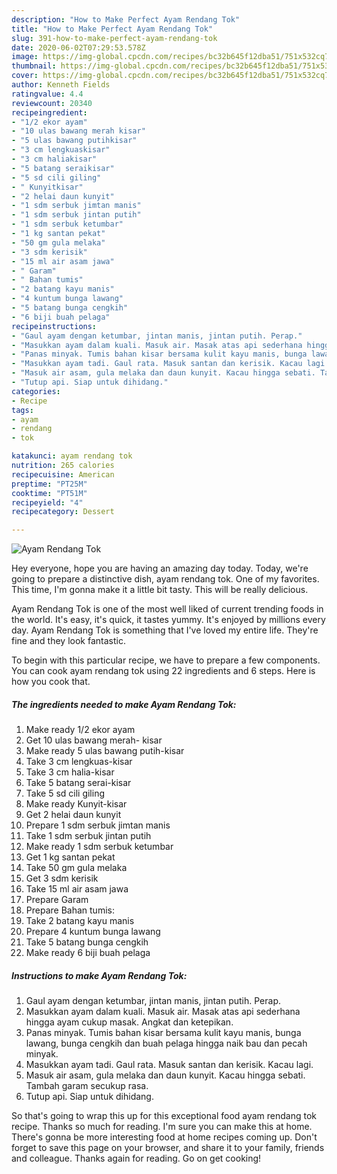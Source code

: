```yaml
---
description: "How to Make Perfect Ayam Rendang Tok"
title: "How to Make Perfect Ayam Rendang Tok"
slug: 391-how-to-make-perfect-ayam-rendang-tok
date: 2020-06-02T07:29:53.578Z
image: https://img-global.cpcdn.com/recipes/bc32b645f12dba51/751x532cq70/ayam-rendang-tok-resipi-foto-utama.jpg
thumbnail: https://img-global.cpcdn.com/recipes/bc32b645f12dba51/751x532cq70/ayam-rendang-tok-resipi-foto-utama.jpg
cover: https://img-global.cpcdn.com/recipes/bc32b645f12dba51/751x532cq70/ayam-rendang-tok-resipi-foto-utama.jpg
author: Kenneth Fields
ratingvalue: 4.4
reviewcount: 20340
recipeingredient:
- "1/2 ekor ayam"
- "10 ulas bawang merah kisar"
- "5 ulas bawang putihkisar"
- "3 cm lengkuaskisar"
- "3 cm haliakisar"
- "5 batang seraikisar"
- "5 sd cili giling"
- " Kunyitkisar"
- "2 helai daun kunyit"
- "1 sdm serbuk jimtan manis"
- "1 sdm serbuk jintan putih"
- "1 sdm serbuk ketumbar"
- "1 kg santan pekat"
- "50 gm gula melaka"
- "3 sdm kerisik"
- "15 ml air asam jawa"
- " Garam"
- " Bahan tumis"
- "2 batang kayu manis"
- "4 kuntum bunga lawang"
- "5 batang bunga cengkih"
- "6 biji buah pelaga"
recipeinstructions:
- "Gaul ayam dengan ketumbar, jintan manis, jintan putih. Perap."
- "Masukkan ayam dalam kuali. Masuk air. Masak atas api sederhana hingga ayam cukup masak. Angkat dan ketepikan."
- "Panas minyak. Tumis bahan kisar bersama kulit kayu manis, bunga lawang, bunga cengkih dan buah pelaga hingga naik bau dan pecah minyak."
- "Masukkan ayam tadi. Gaul rata. Masuk santan dan kerisik. Kacau lagi."
- "Masuk air asam, gula melaka dan daun kunyit. Kacau hingga sebati. Tambah garam secukup rasa."
- "Tutup api. Siap untuk dihidang."
categories:
- Recipe
tags:
- ayam
- rendang
- tok

katakunci: ayam rendang tok 
nutrition: 265 calories
recipecuisine: American
preptime: "PT25M"
cooktime: "PT51M"
recipeyield: "4"
recipecategory: Dessert

---
```



![Ayam Rendang Tok](https://img-global.cpcdn.com/recipes/bc32b645f12dba51/751x532cq70/ayam-rendang-tok-resipi-foto-utama.jpg)

Hey everyone, hope you are having an amazing day today. Today, we're going to prepare a distinctive dish, ayam rendang tok. One of my favorites. This time, I'm gonna make it a little bit tasty. This will be really delicious.

Ayam Rendang Tok is one of the most well liked of current trending foods in the world. It's easy, it's quick, it tastes yummy. It's enjoyed by millions every day. Ayam Rendang Tok is something that I've loved my entire life. They're fine and they look fantastic.




To begin with this particular recipe, we have to prepare a few components. You can cook ayam rendang tok using 22 ingredients and 6 steps. Here is how you cook that.

<!--inarticleads1-->

##### The ingredients needed to make Ayam Rendang Tok:

1. Make ready 1/2 ekor ayam
1. Get 10 ulas bawang merah- kisar
1. Make ready 5 ulas bawang putih-kisar
1. Take 3 cm lengkuas-kisar
1. Take 3 cm halia-kisar
1. Take 5 batang serai-kisar
1. Take 5 sd cili giling
1. Make ready  Kunyit-kisar
1. Get 2 helai daun kunyit
1. Prepare 1 sdm serbuk jimtan manis
1. Take 1 sdm serbuk jintan putih
1. Make ready 1 sdm serbuk ketumbar
1. Get 1 kg santan pekat
1. Take 50 gm gula melaka
1. Get 3 sdm kerisik
1. Take 15 ml air asam jawa
1. Prepare  Garam
1. Prepare  Bahan tumis:
1. Take 2 batang kayu manis
1. Prepare 4 kuntum bunga lawang
1. Take 5 batang bunga cengkih
1. Make ready 6 biji buah pelaga




<!--inarticleads2-->

##### Instructions to make Ayam Rendang Tok:

1. Gaul ayam dengan ketumbar, jintan manis, jintan putih. Perap.
1. Masukkan ayam dalam kuali. Masuk air. Masak atas api sederhana hingga ayam cukup masak. Angkat dan ketepikan.
1. Panas minyak. Tumis bahan kisar bersama kulit kayu manis, bunga lawang, bunga cengkih dan buah pelaga hingga naik bau dan pecah minyak.
1. Masukkan ayam tadi. Gaul rata. Masuk santan dan kerisik. Kacau lagi.
1. Masuk air asam, gula melaka dan daun kunyit. Kacau hingga sebati. Tambah garam secukup rasa.
1. Tutup api. Siap untuk dihidang.




So that's going to wrap this up for this exceptional food ayam rendang tok recipe. Thanks so much for reading. I'm sure you can make this at home. There's gonna be more interesting food at home recipes coming up. Don't forget to save this page on your browser, and share it to your family, friends and colleague. Thanks again for reading. Go on get cooking!
